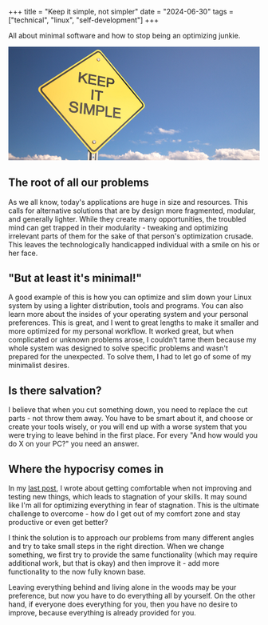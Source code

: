 +++
title = "Keep it simple, not simpler"
date = "2024-06-30"
tags = ["technical", "linux", "self-development"]
+++

All about minimal software and how to stop being an optimizing junkie.


<!--more-->

![Keep It Simple sign](kiss.jpg)

## The root of all our problems

As we all know, today's applications are huge in size and resources. This calls for alternative solutions that are by design more fragmented, modular, and generally lighter. While they create many opportunities, the troubled mind can get trapped in their modularity - tweaking and optimizing irrelevant parts of them for the sake of that person's optimization crusade. This leaves the technologically handicapped individual with a smile on his or her face.

## "But at least it's minimal!"

A good example of this is how you can optimize and slim down your Linux system by using a lighter distribution, tools and programs. You can also learn more about the insides of your operating system and your personal preferences. This is great, and I went to great lengths to make it smaller and more optimized for my personal workflow. It worked great, but when complicated or unknown problems arose, I couldn't tame them because my whole system was designed to solve specific problems and wasn't prepared for the unexpected. To solve them, I had to let go of some of my minimalist desires.

## Is there salvation?

I believe that when you cut something down, you need to replace the cut parts - not throw them away. You have to be smart about it, and choose or create your tools wisely, or you will end up with a worse system that you were trying to leave behind in the first place. For every "And how would you do X on your PC?" you need an answer.

## Where the hypocrisy comes in

In my [last post](../stagnation), I wrote about getting comfortable when not improving and testing new things, which leads to stagnation of your skills. It may sound like I'm all for optimizing everything in fear of stagnation. This is the ultimate challenge to overcome - how do I get out of my comfort zone and stay productive or even get better?

I think the solution is to approach our problems from many different angles and try to take small steps in the right direction. When we change something, we first try to provide the same functionality (which may require additional work, but that is okay) and then improve it - add more functionality to the now fully known base.

Leaving everything behind and living alone in the woods may be your preference, but now you have to do everything all by yourself. On the other hand, if everyone does everything for you, then you have no desire to improve, because everything is already provided for you.
